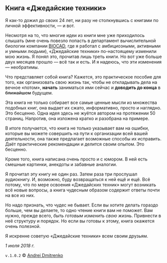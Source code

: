 ## Книга &laquo;Джедайские техники&raquo;

Я как-то дожил до своих 24 лет, ни разу не столкнувшись с книгами по личной эффективности, &mdash; и вот.

Несмотря на то, что многие идеи из книги мне уже приходилось слышать (мне очень повезло попасть в департамент вычислительной биологии компании [BIOCAD](https://biocad.ru), где я работал с амбициозными, активными и умными людьми), &laquo;Джедайские техники&raquo; по-настоящему изменили мою жизнь. Я понял это, прочитав лишь треть книги. Но вот уже больше двух месяцев прошло &mdash; всё так и есть. И я надеюсь, что эти изменения &mdash; необратимы.

Что представляет собой книга? Кажется, это практическое пособие для того, как организовать свою жизнь так, чтобы не откладывать дела на вечное &laquo;потом&raquo;, __начать__ заниматься ими сейчас и __доводить до конца__ в ~~ближайшем~~ будущем.

Эта книга не только собирает все самые ценные мысли из множества подобных книг, она выдает их сжато, информативно, просто и наглядно. Это бесценно. Одна идея здесь не жуётся автором на протяжении 50 страниц. Напротив, она изложена кратко и разобрана на примере.

В итоге получается, что книга не только указывает вам на ошибки, которые вы можете совершить на пути к организации всей вашей деятельности, она также предлагает возможные способы их исправить. Даёт практические рекомендации и делится своим опытом. Это бесценно.

Кроме того, книга написана очень просто и с юмором. В ней есть смешные картинки, анекдоты и забавные аналогии.

Я прочитал эту книгу не один раз. Затем раза три прослушал аудиокнигу. И, возможно, буду возвращаться к ней ещё и ещё. Всё потому, что по мере освоения &laquo;Джедайских техник&raquo; могут возникать всё новые вопросы, а книга чудесным образом содержит ответы почти на все из них.

Но надо признать, что чудес не бывает. Если вы хотите делать гораздо больше, чем вы делаете, то одно чтение книги вам не поможет. Вам нужно, прежде всего, _быть готовым изменить свою жизнь_. Привнести в неё структуру и порядок. Но если вы готовы к этому, книга окажется очень полезной.

Я искренне советую &laquo;Джедайские техники&raquo; всем своим друзьям.

_1 июля 2018 г._

`v.1.0.2` &copy; [Andrei Dmitrenko](https://vk.com/fineliterature)
